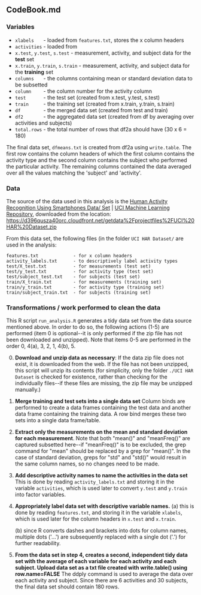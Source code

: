 ## CodeBook.md

### Variables

* `xlabels   ` - loaded from `features.txt`, stores the x column headers
* `activities` - loaded from
* `x.test`, `y.test`, `s.test` - measurement, activity, and subject data for the **test** set
* `x.train`, `y.train`, `s.train` - measurement, activity, and subject data for the **training** set
* `columns   ` - the columns containing mean or standard deviation data to be subsetted
* `column    ` - the column number for the activity column
* `test      ` - the test set (created from x.test, y.test, s.test)
* `train     ` - the training set (created from x.train, y.train, s.train)
* `df        ` - the merged data set (created from test and train)
* `df2       ` - the aggregated data set (created from df by averaging over activities and subjects)
* `total.rows` - the total number of rows that df2a should have (30 x 6 = 180)

The final data set, `dfmeans.txt` is created from df2a using `write.table`.
The first row contains the column headers of which the first column contains the
activity type and the second column contains the subject who performed the
particular activity. The remaining columns contained the data averaged over all
the values matching the 'subject' and 'activity'.

### Data

The source of the data used in this analysis is the [Human Activity Recognition Using Smartphones Data/ Set](http://archive.ics.uci.edu/ml/datasets/Human+Activity+Recognition+Using+Smartphones) | [UCI Machine Learning Repository](http://archive.ics.uci.edu/ml/index.html), downloaded from the location: https://d396qusza40orc.cloudfront.net/getdata%2Fprojectfiles%2FUCI%20HAR%20Dataset.zip

From this data set, the following files (in the folder `UCI HAR Dataset/` are used in the analysis:

```
features.txt             - for x column headers
activity_labels.txt      - to descriptively label activity types
test/X_test.txt          - for measurements (test set)
test/y_test.txt          - for activity type (test set)
test/subject_test.txt    - for subjects (test set)
train/X_train.txt        - for measurements (training set)
train/y_train.txt        - for activity type (training set)
train/subject_train.txt  - for subjects (training set)
```

### Transformations / work performed to clean the data

This R script `run_analysis.R` generates a tidy data set from the
data source mentioned above.
In order to do so, the following actions (1-5) are performed
(item 0 is optional--it is only performed if the zip file has not been
downloaded and unzipped).  Note that items 0-5 are performed in the
order 0, 4(a), 3, 2, 1, 4(b), 5.

0. **Download and unzip data as necessary**:
   If the data zip file does not exist, it is downloaded from the web.
   If the file has not been unzipped, this script will unzip its contents
   (for simplicity, only the folder `./UCI HAR Dataset` is checked for
   existence, rather than checking for the individually files--if these
   files are missing, the zip file may be unzipped manually.)

1. **Merge training and test sets into a single data set**
   Column binds are performed to create a data frames containing the
   test data and another data frame containing the training data.
   A row bind merges these two sets into a single data frame/table.

2. **Extract only the measurements on the mean and standard deviation for
   each measurement**. Note that both "mean()" and "meanFreq()" are captured
   subsetted here--if "meanFreq()" is to be excluded, the grep command
   for "mean" should be replaced by a grep for "mean()". In the case of
   standard deviation, greps for "std" and "std()" would result in the
   same column names, so no changes need to be made.

3. **Add descriptive activity names to name the activities in the data set**
   This is done by reading `activity_labels.txt` and storing it in
   the variable `activities`, which is used later to convert
   `y.test` and `y.train` into factor variables.

4. **Appropriately label data set with descriptive variable names.**
   (a) this is done by reading `features.txt`, and storing it in
   the variable `xlabels`, which is used later for the column headers
   in `x.test` and `x.train`.

   (b) since R converts dashes and brackets into
   dots for column names, multiple dots ('...') are subsequently
   replaced with a single dot ('.') for further readability.

5. **From the data set in step 4, creates a second, independent tidy data set with the average of each variable for each activity and each subject. Upload data set as a txt file created with write.table() using row.name=FALSE**
   The ddply command is used to average the data over each
   activity and subject.  Since there are 6 activities and
   30 subjects, the final data set should contain 180 rows.
